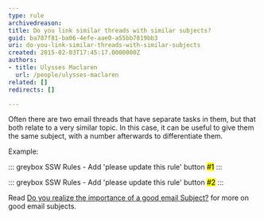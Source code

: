 ```yaml
---
type: rule
archivedreason: 
title: Do you link similar threads with similar subjects?
guid: ba787f81-ba06-4efe-aae0-a55bb7819bb3
uri: do-you-link-similar-threads-with-similar-subjects
created: 2015-02-03T17:45:17.0000000Z
authors:
- title: Ulysses Maclaren
  url: /people/ulysses-maclaren
related: []
redirects: []

---
```


Often there are two email threads that have separate tasks in them, but that both relate to a very similar topic. In this case, it can be useful to give them the same subject, with a number afterwards to differentiate them.

<!--endintro-->

Example:


::: greybox
SSW Rules - Add 'please update this rule' button <mark>#1</mark>
:::


::: greybox
SSW Rules - Add 'please update this rule' button <mark>#2</mark>
:::

Read [Do you realize the importance of a good email Subject?](/do-you-realize-the-importance-of-a-good-email-subject) for more on good email subjects.
